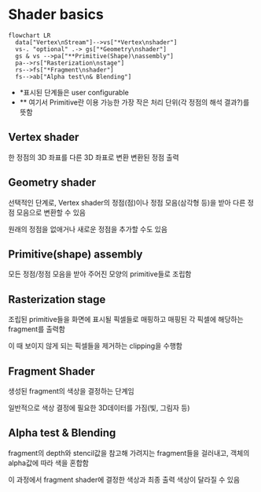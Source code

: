 # Shader basics

```mermaid
flowchart LR
  data["Vertex\nStream"]-->vs["*Vertex\nshader"]
  vs-. "optional" .-> gs["*Geometry\nshader"]
  gs & vs -->pa["**Primitive(Shape)\nassembly"]
  pa-->rs["Rasterization\nstage"]
  rs-->fs["*Fragment\nshader"]
  fs-->ab["Alpha test\n& Blending"]

```

- \*표시된 단계들은 user configurable
- \*\* 여기서 Primitive란 이용 가능한 가장 작은 처리 단위(각 정점의 해석 결과?)를
  뜻함

## Vertex shader

한 정점의 3D 좌표를 다른 3D 좌표로 변환
변환된 정점 출력

## Geometry shader

선택적인 단계로, Vertex shader의 정점(점)이나 정점 모음(삼각형 등)을 받아 다른 정점 모음으로 변환할 수 있음

원래의 정점을 없애거나 새로운 정점을 추가할 수도 있음

## Primitive(shape) assembly

모든 정점/정점 모음을 받아 주어진 모양의 primitive들로 조립함

## Rasterization stage

조립된 primitive들을 화면에 표시될 픽셀들로 매핑하고 매핑된 각 픽셀에 해당하는 fragment를 출력함

이 때 보이지 않게 되는 픽셀들을 제거하는 clipping을 수행함

## Fragment Shader

생성된 fragment의 색상을 결정하는 단계임

일반적으로 색상 결정에 필요한 3D데이터를 가짐(빛, 그림자 등)

## Alpha test & Blending

fragment의 depth와 stencil값을 참고해 가려지는 fragment들을 걸러내고, 객체의 alpha값에 따라 색을 혼합함

이 과정에서 fragment shader에 결정한 색상과 최종 출력 색상이 달라질 수 있음
